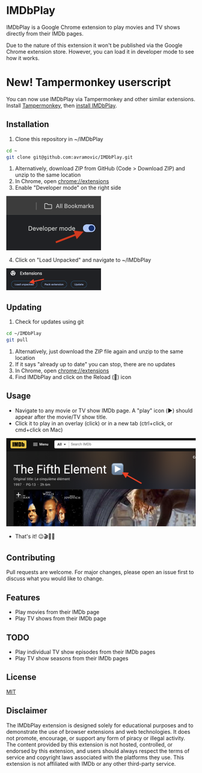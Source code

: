 # IMDbPlay

IMDbPlay is a Google Chrome extension to play movies and TV shows directly from their IMDb pages.

Due to the nature of this extension it won't be published via the Google Chrome extension store. However, you can load it in developer 
mode to see how it works. 

# New! Tampermonkey userscript

You can now use IMDbPlay via Tampermonkey and other similar extensions. Install [Tampermonkey](https://www.tampermonkey.net/), then [install IMDbPlay](https://github.com/avramovic/IMDbPlay/raw/master/IMDbPlay.user.js).

## Installation

1. Clone this repository in ~/IMDbPlay

```bash
cd ~
git clone git@github.com:avramovic/IMDbPlay.git
```

1. Alternatively, download ZIP from GitHub (Code > Download ZIP) and unzip to the same location
2. In Chrome, open <a href="chrome://extensions">chrome://extensions</a>
3. Enable "Developer mode" on the right side

<img src="images/dev-mode.png" width="50%" />

4. Click on "Load Unpacked" and navigate to ~/IMDbPlay

<img src="images/load-unpacked.png" width="50%" />


## Updating

1. Check for updates using git

```bash
cd ~/IMDbPlay
git pull
```

1. Alternatively, just download the ZIP file again and unzip to the same location
2. If it says "already up to date" you can stop, there are no updates
3. In Chrome, open <a href="chrome://extensions">chrome://extensions</a>
4. Find IMDbPlay and click on the Reload (🔄) icon

## Usage

- Navigate to any movie or TV show IMDb page. A "play" icon (▶️) should appear after the movie/TV show title.
- Click it to play in an overlay (click) or in a new tab (ctrl+click, or cmd+click on Mac)

<img src="images/play-movie.png" width="100%" />

- That's it! 😉🎬🍿🎦

## Contributing

Pull requests are welcome. For major changes, please open an issue first  to discuss what you would like to change.

## Features

- Play movies from their IMDb page
- Play TV shows from their IMDb page

## TODO

- Play individual TV show episodes from their IMDb pages
- Play TV show seasons from their IMDb pages 

## License

[MIT](https://choosealicense.com/licenses/mit/)

## Disclaimer

The IMDbPlay extension is designed solely for educational purposes and to demonstrate the use of browser extensions and web technologies. It does not promote, encourage, or support any form of piracy or illegal activity. The content provided by this extension is not hosted, controlled, or endorsed by this extension, and users should always respect the terms of service and copyright laws associated with the platforms they use. This extension is not affiliated with IMDb or any other third-party service.